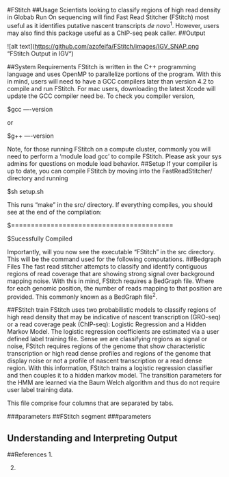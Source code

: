 #FStitch
##Usage
Scientists looking to classify regions of high read density in Globab Run On sequencing will find Fast Read Stitcher (FStitch) most useful as it identifies putative nascent transcripts _de novo_<sup>1</sup>. However, users may also find this package useful as a ChIP-seq peak caller.
##Output

![alt text](https://github.com/azofeifa/FStitch/images/IGV_SNAP.png “FStitch Output in IGV“)

##System Requirements
FStitch is written in the C++ programming language and uses OpenMP to parallelize portions of the program.  With this in mind, users will need to have a GCC compilers later than version 4.2 to compile and run FStitch. For mac users, downloading the latest Xcode will update the GCC compiler need be. To check you compiler version, 

$gcc —-version

or 

$g++ —-version

Note, for those running FStitch on a compute cluster, commonly you will need to perform a ‘module load gcc<version>’ to compile FStitch. Please ask your sys admins for questions on module load behavior. 
##Setup
If your compiler is up to date, you can compile FStitch by moving into the FastReadStitcher/ directory and running 

$sh setup.sh

This runs “make” in the src/ directory. If everything compiles, you should see at the end of the compilation:

$=========================================

$Sucessfully Compiled

Importantly, will you now see the executable “FStitch” in the src directory. This will be the command used for the following computations. 
##Bedgraph Files
The fast read stitcher attempts to classify and identify contiguous regions of read coverage that are showing strong signal over background mapping noise. With this in mind, FStitch requires a BedGraph file. Where for each genomic position, the number of reads mapping to that position are provided. This commonly known as a BedGraph file<sup>2</sup>.   





##FStitch train
FStitch uses two probabilistic models to classify regions of high read density that may be indicative of nascent transcription (GRO-seq) or a read coverage peak (ChIP-seq): Logistic Regression and a Hidden Markov Model. The logistic regression coefficients are estimated via a user defined label training file.  Sense we are classifying regions as signal or noise, FStitch requires regions of the genome that show characteristic transcription or high read dense profiles and regions of the genome that display noise or not a profile of nascent transcription or a read dense region. With this information, FStitch trains a logistic regression classifier and then couples it to a hidden markov model. The transition parameters for the HMM are learned via the Baum Welch algorithm and thus do not require user label training data.  


This file comprise four columns that are separated by tabs.  



###parameters
##FStitch segment
###parameters
## Understanding and Interpreting Output
##References
1. 

2.


